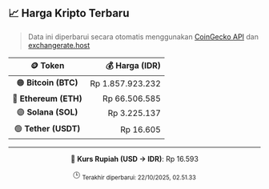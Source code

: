 

<!-- HARGA_KRIPTO -->
## 📈 Harga Kripto Terbaru

> Data ini diperbarui secara otomatis menggunakan [CoinGecko API](https://www.coingecko.com/) dan [exchangerate.host](https://exchangerate.host/)

<div align="center">

| 🪙 Token | 💰 Harga (IDR) |
|:------:|---------------:|
| 🟠 **Bitcoin (BTC)**   | Rp 1.857.923.232 |
| 🔵 **Ethereum (ETH)**  | Rp 66.506.585 |
| 🟣 **Solana (SOL)**    | Rp 3.225.137 |
| 🟢 **Tether (USDT)**   | Rp 16.605 |

---

💱 **Kurs Rupiah (USD → IDR)**: Rp 16.593

🕒 <sub>Terakhir diperbarui: 22/10/2025, 02.51.33</sub>

</div>
<!-- /HARGA_KRIPTO -->